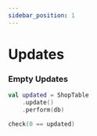 ```yaml
---
sidebar_position: 1
---
```


# Updates

### Empty Updates

```kotlin
val updated = ShopTable
    .update()
    .perform(db)

check(0 == updated)
```

